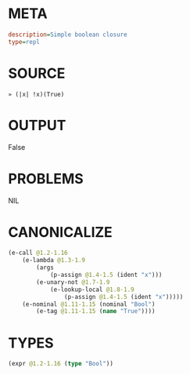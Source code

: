 # META
~~~ini
description=Simple boolean closure
type=repl
~~~
# SOURCE
~~~roc
» (|x| !x)(True)
~~~
# OUTPUT
False
# PROBLEMS
NIL
# CANONICALIZE
~~~clojure
(e-call @1.2-1.16
	(e-lambda @1.3-1.9
		(args
			(p-assign @1.4-1.5 (ident "x")))
		(e-unary-not @1.7-1.9
			(e-lookup-local @1.8-1.9
				(p-assign @1.4-1.5 (ident "x")))))
	(e-nominal @1.11-1.15 (nominal "Bool")
		(e-tag @1.11-1.15 (name "True"))))
~~~
# TYPES
~~~clojure
(expr @1.2-1.16 (type "Bool"))
~~~
